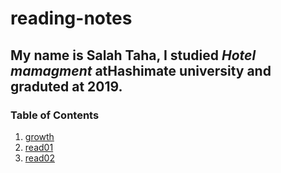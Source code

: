 # reading-notes

## My name is Salah Taha, I studied *Hotel mamagment* atHashimate university and graduted at **2019**.

### Table of Contents

1. [growth](https://github.com/salahtaha97/reading-notes/blob/main/growth.md)
2. [read01](read01)
3.  [read02](read02)
